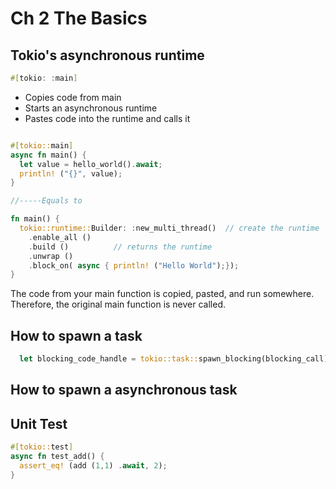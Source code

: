 # Ch 2 The Basics

## Tokio's asynchronous runtime

```rs
#[tokio: :main]
```

- Copies code from main
- Starts an asynchronous runtime
- Pastes code into the runtime and calls it

```rs

#[tokio::main]
async fn main() {
  let value = hello_world().await;
  println! ("{}", value);
}

//-----Equals to

fn main() {
  tokio::runtime::Builder: :new_multi_thread()  // create the runtime
    .enable_all ()
    .build ()          // returns the runtime
    .unwrap ()
    .block_on( async { println! ("Hello World");});
}
```

The code from your main function is copied, pasted, and run somewhere.
Therefore, the original main function is never called.

## How to spawn a task

```rs
  let blocking_code_handle = tokio::task::spawn_blocking(blocking_call);

```

## How to spawn a asynchronous task

## Unit Test

```rs
#[tokio::test]
async fn test_add() {
  assert_eq! (add (1,1) .await, 2);
}
```
